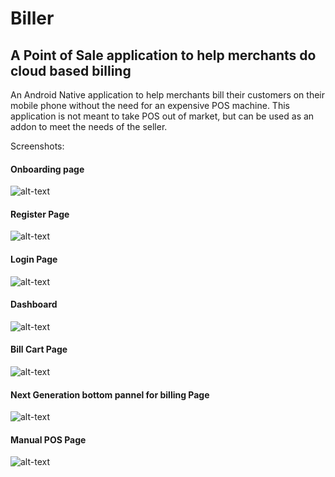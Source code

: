 # Biller 
## A Point of Sale application to help merchants do cloud based billing

An Android Native application to help merchants bill their customers on their mobile phone without the need for an expensive POS machine. This application is not meant to take POS out of market, but can be used as an addon to meet the needs of the seller. 

Screenshots:
#### Onboarding page
![alt-text](https://www.github.com/vikene/Biller/raw/master/Screenshots/p1.png "Home Page")

#### Register Page
![alt-text](https://www.github.com/vikene/Biller/raw/master/Screenshots/p2.png "Login Page")

#### Login Page
![alt-text](https://www.github.com/vikene/Biller/raw/master/Screenshots/p3.png "Register Page")

#### Dashboard
![alt-text](https://www.github.com/vikene/Biller/raw/master/Screenshots/p4.png "Dashboard Page")

#### Bill Cart Page
![alt-text](https://www.github.com/vikene/Biller/raw/master/Screenshots/p5.png "Wallet Page")

#### Next Generation bottom pannel for billing Page
![alt-text](https://www.github.com/vikene/Biller/raw/master/Screenshots/p6.png "User Profile Page")

#### Manual POS Page
![alt-text](https://www.github.com/vikene/Biller/raw/master/Screenshots/p7.png "New Transaction Page")